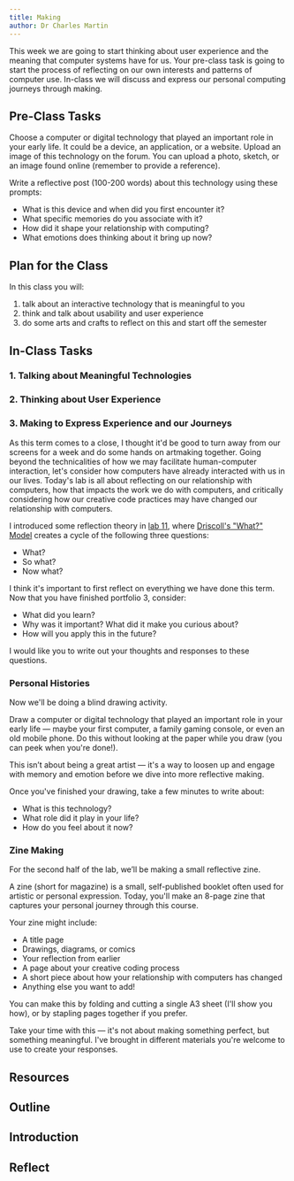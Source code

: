 ```yaml
---
title: Making
author: Dr Charles Martin
---
```


This week we are going to start thinking about user experience and the meaning that computer systems have for us. Your pre-class task is going to start the process of reflecting on our own interests and patterns of computer use. In-class we will discuss and express our personal computing journeys through making.

## Pre-Class Tasks

Choose a computer or digital technology that played an important role in your early life. It could be a device, an application, or a website. Upload an image of this technology on the forum. You can upload a photo, sketch, or an image found online (remember to provide a reference).

Write a reflective post (100-200 words) about this technology using these prompts:

- What is this device and when did you first encounter it?
- What specific memories do you associate with it?
- How did it shape your relationship with computing?
- What emotions does thinking about it bring up now?

## Plan for the Class

In this class you will:

1. talk about an interactive technology that is meaningful to you
2. think and talk about usability and user experience
3. do some arts and crafts to reflect on this and start off the semester

## In-Class Tasks

### 1. Talking about Meaningful Technologies

### 2. Thinking about User Experience

### 3. Making to Express Experience and our Journeys

As this term comes to a close, I thought it'd be good to turn away from our screens for a week and do some hands on artmaking together. Going beyond the technicalities of how we may facilitate human-computer interaction, let's consider how computers have already interacted with us in our lives. Today's lab is all about reflecting on our relationship with computers, how that impacts the work we do with computers, and critically considering how our creative code practices may have changed our relationship with computers. 


I introduced some reflection theory in [lab 11](https://comp.anu.edu.au/courses/extn1019/labs-year-12/11-interaction-reflection/#part-2-reflections), where [Driscoll's "What?" Model](https://reflection.ed.ac.uk/reflectors-toolkit/reflecting-on-experience/what-so-what-now-what) creates a cycle of the following three questions:

- What?
- So what?
- Now what?

I think it's important to first reflect on everything we have done this term. Now that you have finished portfolio 3, consider:

- What did you learn?
- Why was it important? What did it make you curious about? 
- How will you apply this in the future? 

I would like you to write out your thoughts and responses to these questions. 

### Personal Histories

Now we'll be doing a blind drawing activity.

Draw a computer or digital technology that played an important role in your early life — maybe your first computer, a family gaming console, or even an old mobile phone. Do this without looking at the paper while you draw (you can peek when you're done!).

This isn’t about being a great artist — it's a way to loosen up and engage with memory and emotion before we dive into more reflective making.

Once you've finished your drawing, take a few minutes to write about:

- What is this technology?
- What role did it play in your life?
- How do you feel about it now?

### Zine Making

For the second half of the lab, we’ll be making a small reflective zine.

A zine (short for magazine) is a small, self-published booklet often used for artistic or personal expression. Today, you'll make an 8-page zine that captures your personal journey through this course.

Your zine might include:

- A title page
- Drawings, diagrams, or comics
- Your reflection from earlier
- A page about your creative coding process
- A short piece about how your relationship with computers has changed
- Anything else you want to add!

You can make this by folding and cutting a single A3 sheet (I'll show you how), or by stapling pages together if you prefer. 

Take your time with this — it's not about making something perfect, but something meaningful. I've brought in different materials you're welcome to use to create your responses. 


## Resources


## Outline


## Introduction


## Reflect
